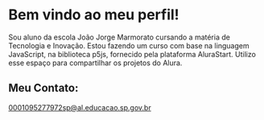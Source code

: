 # Bem vindo ao meu perfil!

Sou aluno da escola João Jorge Marmorato cursando a matéria de Tecnologia e Inovação.
Estou fazendo um curso com base na linguagem JavaScript, na biblioteca p5js, fornecido pela plataforma AluraStart.
Utilizo esse espaço para compartilhar os projetos do Alura.
## Meu Contato:

0001095277972sp@al.educacao.sp.gov.br

<!--
**Jaobola8/jaobola8** is a ✨ _special_ ✨ repository because its `README.md` (this file) appears on your GitHub profile.

Here are some ideas to get you started:

- 🔭 I’m currently working on ...
- 🌱 I’m currently learning ...
- 👯 I’m looking to collaborate on ...
- 🤔 I’m looking for help with ...
- 💬 Ask me about ...
- 📫 How to reach me: ...
- 😄 Pronouns: ...
- ⚡ Fun fact: ...
-->
